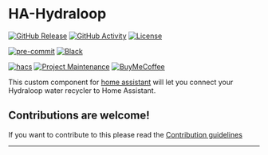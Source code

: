 # HA-Hydraloop

[![GitHub Release][releases-shield]][releases]
[![GitHub Activity][commits-shield]][commits]
[![License][license-shield]](LICENSE)

[![pre-commit][pre-commit-shield]][pre-commit]
[![Black][black-shield]][black]

[![hacs][hacs_badge]][hacs]
[![Project Maintenance][maintenance-shield]][user_profile]
[![BuyMeCoffee][buymecoffeebadge]][buymecoffee]

This custom component for [home assistant](https://home-assistant.io/) will let you connect your Hydraloop water recycler to Home Assistant.


## Contributions are welcome!

If you want to contribute to this please read the [Contribution guidelines](https://github.com/CJNE/ha-porscheconnect/blob/main/CONTRIBUTING.md)

---

[integration_blueprint]: https://github.com/custom-components/integration_blueprint
[black]: https://github.com/psf/black
[black-shield]: https://img.shields.io/badge/code%20style-black-000000.svg?style=for-the-badge
[buymecoffee]: https://www.buymeacoffee.com/cjne.coffee
[buymecoffeebadge]: https://img.shields.io/badge/buy%20me%20a%20coffee-donate-yellow.svg?style=for-the-badge
[commits-shield]: https://img.shields.io/github/commit-activity/y/snah-private/ha-hydraloop.svg?style=for-the-badge
[commits]: https://github.com/snah-private/ha-hydraloop/commits/main
[hacs]: https://hacs.xyz
[hacs_badge]: https://img.shields.io/badge/HACS-Default-41BDF5.svg?style=for-the-badge

[license-shield]: https://img.shields.io/github/license/snah-private/ha-hydraloop.svg?style=for-the-badge
[maintenance-shield]: https://img.shields.io/badge/maintainer-%40CJNE-blue.svg?style=for-the-badge
[pre-commit]: https://github.com/pre-commit/pre-commit
[pre-commit-shield]: https://img.shields.io/badge/pre--commit-enabled-brightgreen?style=for-the-badge
[releases-shield]: https://img.shields.io/github/release/snah-private/ha-hydraloop.svg?style=for-the-badge
[releases]: https://github.com/snah-private/ha-hydraloop/releases
[user_profile]: https://github.com/CJNE


